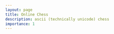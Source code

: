 ```yaml
---
layout: page
title: Online Chess
description: ascii (technically unicode) chess
importance: 1
---
```


<style>
    #chess_board {
        white-space: pre;
        font-family: monospace;
        line-height: 1.229;
        cursor: crosshair;
        pointer-events: all;
        /* font-size: 2em; */
    }
</style>
<script src="/assets/js/chess.js"></script>
<div id="chess_board"></div>
<script>
    let board = new Board();
    document.getElementById("chess_board").innerHTML = board.draw();
</script>